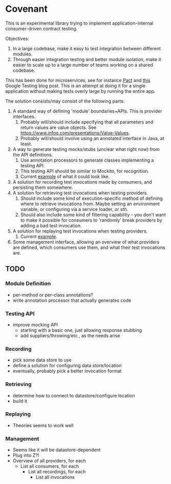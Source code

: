 Covenant
========

This is an experimental library trying to implement application-internal consumer-driven contract 
testing.

Objectives: 

1. In a large codebase, make it easy to test integration between different modules. 
1. Through easier integration testing and better module isolation, make it easier to scale up to a 
   large number of teams working on a shared codebase.

This has been done for microservices, see for instance [Pact](https://docs.pact.io/) and 
[this](https://testing.googleblog.com/2016/11/what-test-engineers-do-at-google.html) Google Testing blog 
post. This is an attempt at doing it for a single application without making tests overly large by 
running the entire app.

The solution consists/may consist of the following parts:

1. A standard way of defining 'module' boundaries+APIs. This is provider interfaces.
    1. Probably will/should include specifying that all parameters and return values are value objects. See 
       https://www.infoq.com/presentations/Value-Values. 
    1. Probably will/should involve using an annotated interface in Java, at least.
1. A way to generate testing mocks/stubs (unclear what right now) from the API definitions.
    1. Use annotation processors to generate classes implementing a testing API.
    1. This testing API should be similar to Mockito, for recognition.
    1. Current [example](integration-test/src/test/java/com/spotify/covenant/example/EasyExampleStub.java) 
       of what it could look like.
1. A solution for recording test invocations made by consumers, and persisting them somewhere.
1. A solution for retrieving test invocations when testing providers.
    1. Should include some kind of execution-specific method of defining where to retrieve invocations
       from. Maybe setting an environment variable, or configuring via a service loader, or sth.
    1. Should also include some kind of filtering capability - you don't want to make it possible
       for consumers to 'randomly' break providers by adding a bad test invocation.
1. A solution for replaying test invocations when testing providers.
    1. Current [example](integration-test/src/test/java/com/spotify/covenant/example/EasyExampleProducerTest.java). 
1. Some management interface, allowing an overview of what providers are defined, which consumers
   use them, and what their test invocations are.

## TODO

### Module Definition

- per-method or per-class annotations?
- write annotation processor that actually generates code

### Testing API

- improve mocking API
    - starting with a basic one, just allowing response stubbing
    - add suppliers/throwing/etc., as the needs arise

### Recording

- pick some data store to use
- define a solution for configuring data store/location
- eventually, probably pick a better invocation format

### Retrieving

- determine how to connect to datastore/configure location
- build it

### Replaying

- Theories seems to work well

### Management

- Seems like it will be datastore-dependent
- Plug into Z?!
- Overview of all providers, for each
    - List all consumers, for each
        - List all recordings, for each
            - List all invocations
